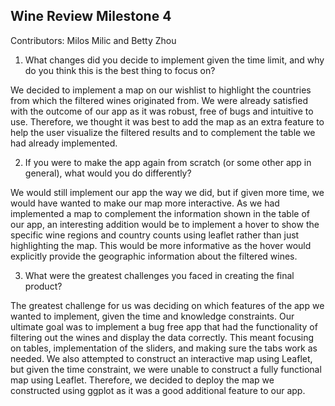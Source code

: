 ## Wine Review Milestone 4

Contributors: Milos Milic and Betty Zhou

1. What changes did you decide to implement given the time limit, and why do you think this is the best thing to focus on?

 We decided to implement a map on our wishlist to highlight the countries from which the filtered wines originated from. We were already satisfied with the outcome of our app as it was robust, free of bugs and intuitive to use. Therefore, we thought it was best to add the map as an extra feature to help the user visualize the filtered results and to complement the table we had already implemented.

2. If you were to make the app again from scratch (or some other app in general), what would you do differently?

We would still implement our app the way we did, but if given more time, we would have wanted to make our map more interactive. As we had implemented a map to complement the information shown in the table of our app, an interesting addition would be to implement a hover to show the specific wine regions and country counts using leaflet rather than just highlighting the map. This would be more informative as the hover would explicitly provide the geographic information about the filtered wines.

3. What were the greatest challenges you faced in creating the final product?

The greatest challenge for us was deciding on which features of the app we wanted to implement, given the time and knowledge constraints. Our ultimate goal was to implement a bug free app that had the functionality of filtering out the wines and display the data correctly. This meant focusing on tables, implementation of the sliders, and making sure the tabs work as needed. We also attempted to construct an interactive map using Leaflet, but given the time constraint, we were unable to construct a fully functional map using Leaflet. Therefore, we decided to deploy the map we constructed using ggplot as it was a good additional feature to our app.
